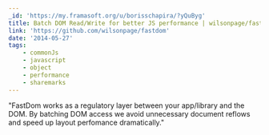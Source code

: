 ```yaml
---
_id: 'https://my.framasoft.org/u/borisschapira/?yQuByg'
title: Batch DOM Read/Write for better JS performance | wilsonpage/fastdom
link: 'https://github.com/wilsonpage/fastdom'
date: '2014-05-27'
tags:
    - commonJs
    - javascript
    - object
    - performance
    - sharemarks
---
```


<div class="markdown"><p>&quot;FastDom works as a regulatory layer between your app/library and the DOM. By batching DOM access we avoid unnecessary document reflows and speed up layout perfomance dramatically.&quot;
</p></div>
